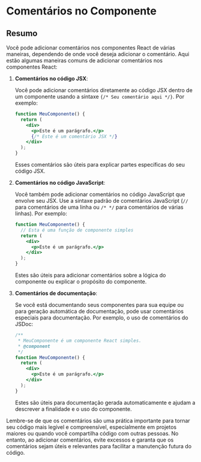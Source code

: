 # Comentários no Componente

## Resumo

Você pode adicionar comentários nos componentes React de várias maneiras, dependendo de onde você deseja adicionar o comentário. Aqui estão algumas maneiras comuns de adicionar comentários nos componentes React:

1. **Comentários no código JSX**:
   
   Você pode adicionar comentários diretamente ao código JSX dentro de um componente usando a sintaxe `{/* Seu comentário aqui */}`. Por exemplo:
   
   ```jsx
   function MeuComponente() {
     return (
       <div>
         <p>Este é um parágrafo.</p>
         {/* Este é um comentário JSX */}
       </div>
     );
   }
   ```
   
   Esses comentários são úteis para explicar partes específicas do seu código JSX.

2. **Comentários no código JavaScript**:
   
   Você também pode adicionar comentários no código JavaScript que envolve seu JSX. Use a sintaxe padrão de comentários JavaScript (`//` para comentários de uma linha ou `/* */` para comentários de várias linhas). Por exemplo:
   
   ```jsx
   function MeuComponente() {
     // Esta é uma função de componente simples
     return (
       <div>
         <p>Este é um parágrafo.</p>
       </div>
     );
   }
   ```
   
   Estes são úteis para adicionar comentários sobre a lógica do componente ou explicar o propósito do componente.

3. **Comentários de documentação**:
   
   Se você está documentando seus componentes para sua equipe ou para geração automática de documentação, pode usar comentários especiais para documentação. Por exemplo, o uso de comentários do JSDoc:
   
   ```jsx
   /**
    * MeuComponente é um componente React simples.
    * @component
    */
   function MeuComponente() {
     return (
       <div>
         <p>Este é um parágrafo.</p>
       </div>
     );
   }
   ```
   
   Estes são úteis para documentação gerada automaticamente e ajudam a descrever a finalidade e o uso do componente.

Lembre-se de que os comentários são uma prática importante para tornar seu código mais legível e compreensível, especialmente em projetos maiores ou quando você compartilha código com outras pessoas. No entanto, ao adicionar comentários, evite excessos e garanta que os comentários sejam úteis e relevantes para facilitar a manutenção futura do código.
